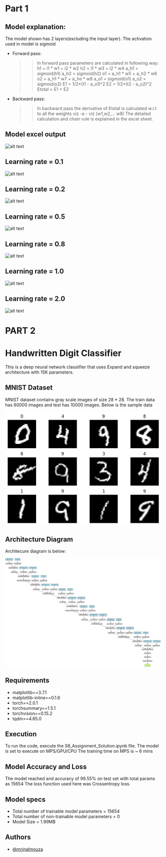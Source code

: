 # Part 1
## Model explanation:

The model shown has 2 layers(excluding the input layer). The activation used in model is sigmoid

* Forward pass:
    >> In forward pass parameters are calculated in following way:
        h1 = i1 * w1 + i2 * w2
        h2 = i1 * w3 + i2 * w4
        a_h1 = sigmoid(h1)
        a_h2 = sigmoid(h2)
        o1 = a_h1 * w5 + a_h2 * w6
        o2 = a_h1 * w7 + a_he * w8
        a_o1 = sigmoid(o1)
        a_o2 = sigmoid(o2)
        E1 = 1/2*(t1 - a_o1)^2
        E2 = 1/2*(t2 - a_o2)^2
        Etotal = E1 + E2

* Backward pass:
    >> In backward pass the derivative of Etotal is calculated w.r.t to all the weights viz -a - viz (w1,w2,... w8)
        The detailed calculation and chain rule is explained in the excel sheet.

## Model excel output
![alt text](https://github.com/mrinalmouza/TSAI-S6/Images/blob/main/Output.png "LR_0_1")
 
## Learning rate = 0.1
![alt text](https://github.com/mrinalmouza/TSAI-S6/Images/blob/main/LR_0_1.png "LR_0_1")

## Learning rate = 0.2
![alt text](https://github.com/mrinalmouza/TSAI-S6/Images/blob/main/LR_0_2.png "LR_0_2")

## Learning rate = 0.5
![alt text](https://github.com/mrinalmouza/TSAI-S6/Images/blob/main/LR_0_5.png "LR_0_5")

## Learning rate = 0.8
![alt text](https://github.com/mrinalmouza/TSAI-S6/Images/blob/main/LR_0_8.png "LR_0_8")

## Learning rate = 1.0
![alt text](https://github.com/mrinalmouza/TSAI-S6/Images/blob/main/LR_1_0.png "LR_1_0")

## Learning rate = 2.0
![alt text](https://github.com/mrinalmouza/TSAI-S6/Images/blob/main/LR_2_0.png "LR_2_0")


# PART 2

# Handwritten Digit Classifier

This is a deep neural network classiifier that uses Expand and squeeze architecture with 15K parameters.

## MNIST Dataset

MNIST dataset contains gray scale images of size 28 * 28.
The train data has 60000 images and test has 10000 images.
Below is the sample data

![alt text](https://github.com/mrinalmouza/TSAI-S6/blob/main/output.png "Sample Data")

## Architecture Diagram
Architecure diagram is below:

![alt text](https://github.com/mrinalmouza/TSAI-S6/blob/main/MNIST_20K_Mrinal.png "Architecure Diagram")

## Requirements
* matplotlib==3.7.1
* matplotlib-inline==0.1.6
* torch==2.0.1
* torchsummary==1.5.1
* torchvision==0.15.2
* tqdm==4.65.0

## Execution
To run the code, execute the S6_Assignment_Solution.ipynb file.
The model is set to execute on MPS/GPU/CPU
The training time on MPS is ~ 6 mins 

## Model Accuracy and Loss
The model reached and accuracy of 99.55% on test set with total params as 15654
The loss function used here was Crossentropy loss.

## Model specs
* Total number of trainable model parameters = 15654
* Total number of non-trainable model parameters = 0
* Model Size = 1.99MB

## Authors

- [@mrinalmouza](https://github.com/mrinalmouza)



